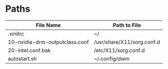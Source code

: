 # Paths
| File Name				| Path to File  		|
| ------------------------------------- | ------------  		|
| .xinitrc				| ~/				|
| 10-nvidia-drm-outputclass.conf	| /usr/share/X11/xorg.conf.d	|
| 20-intel.conf.bak			| /etc/X11/xorg.conf.d		|
| autostart.sh				| ~/.config/dwm			|
